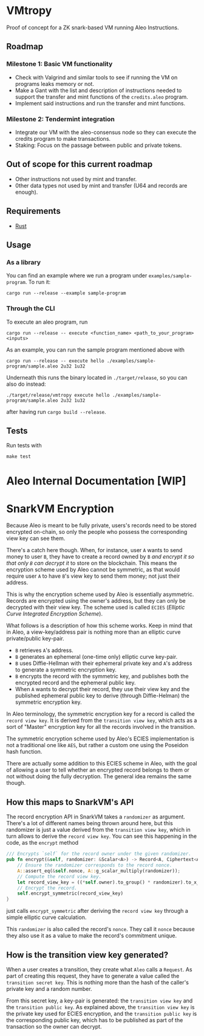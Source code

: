# VMtropy
Proof of concept for a ZK snark-based VM running Aleo Instructions.

## Roadmap

### Milestone 1: Basic VM functionality

- Check with Valgrind and similar tools to see if running the VM on programs leaks memory or not.
- Make a Gant with the list and description of instructions needed to support the transfer and mint functions of the `credits.aleo` program.
- Implement said instructions and run the transfer and mint functions.

### Milestone 2: Tendermint integration

- Integrate our VM with the aleo-consensus node so they can execute the credits program to make transactions.
- Staking: Focus on the passage between public and private tokens.

## Out of scope for this current roadmap

- Other instructions not used by mint and transfer.
- 0ther data types not used by mint and transfer (U64 and records are enough).

## Requirements

- [Rust](https://www.rust-lang.org/tools/install)

## Usage

### As a library

You can find an example where we run a program under `examples/sample-program`. To run it:

```
cargo run --release --example sample-program
```

### Through the CLI

To execute an aleo program, run

```
cargo run --release -- execute <function_name> <path_to_your_program> <inputs>
```

As an example, you can run the sample program mentioned above with

```
cargo run --release -- execute hello ./examples/sample-program/sample.aleo 2u32 1u32
```

Underneath this runs the binary located in `./target/release`, so you can also do instead:

```
./target/release/vmtropy execute hello ./examples/sample-program/sample.aleo 2u32 1u32
```

after having run `cargo build --release`.

## Tests

Run tests with

```
make test
```

# Aleo Internal Documentation [WIP]
# SnarkVM Encryption

Because Aleo is meant to be fully private, users's records need to be stored encrypted on-chain, so only the people who possess the corresponding view key can see them.

There's a catch here though. When, for instance, user `A` wants to send money to user `B`, they have to create a record owned by `B` *and encrypt it so that only `B` can decrypt it* to store on the blockchain. This means the encryption scheme used by Aleo cannot be symmetric, as that would require user `A` to have `B`'s view key to send them money; not just their address.

This is why the encryption scheme used by Aleo is essentially asymmetric. Records are encrypted using the owner's address, but they can only be decrypted with their view key. The scheme used is called `ECIES` (*Elliptic Curve Integrated Encryption Scheme*).

What follows is a description of how this scheme works. Keep in mind that in Aleo, a view-key/address pair is nothing more than an elliptic curve private/public key-pair.

- `B` retrieves `A`'s address.
- `B` generates an ephemeral (one-time only) elliptic curve key-pair.
- `B` uses Diffie-Hellman with their ephemeral private key and `A`'s address to generate a symmetric encryption key.
- `B` encrypts the record with the symmetric key, and publishes both the encrypted record and the ephemeral public key.
- When `A` wants to decrypt their record, they use their view key and the published ephemeral public key to derive (through Diffie-Helman) the symmetric encryption key.

In Aleo terminology, the symmetric encryption key for a record is called the `record view key`. It is derived from the `transition view key`, which acts as a sort of "Master" encryption key for all the records involved in the transition.

The symmetric encryption scheme used by Aleo's ECIES implementation is not a traditional one like `AES`, but rather a custom one using the Poseidon hash function.

There are actually some addition to this ECIES scheme in Aleo, with the goal of allowing a user to tell whether an encrypted record belongs to them or not without doing the fully decryption. The general idea remains the same though.

## How this maps to SnarkVM's API

The record encryption API in SnarkVM takes a `randomizer` as argument. There's a lot of different names being thrown around here, but this randomizer is just a value derived from the `transition view key`, which in turn allows to derive the `record view key`. You can see this happening in the code, as the `encrypt` method

```rust
/// Encrypts `self` for the record owner under the given randomizer.
pub fn encrypt(&self, randomizer: &Scalar<A>) -> Record<A, Ciphertext<A>> {
    // Ensure the randomizer corresponds to the record nonce.
    A::assert_eq(&self.nonce, A::g_scalar_multiply(randomizer));
    // Compute the record view key.
    let record_view_key = ((*self.owner).to_group() * randomizer).to_x_coordinate();
    // Encrypt the record.
    self.encrypt_symmetric(record_view_key)
}
```

just calls `encrypt_symmetric` after deriving the `record view key` through a simple elliptic curve calculation.

This `randomizer` is also called the record's `nonce`. They call it `nonce` because they also use it as a value to make the record's commitment unique.

## How is the transition view key generated?

When a user creates a transition, they create what `Aleo` calls a `Request`. As part of creating this request, they have to generate a value called the `transition secret key`. This is nothing more than the hash of the caller's private key and a random number.

From this secret key, a key-pair is generated: the `transition view key` and the `transition public key`. As explained above, the `transition view key` is the private key used for ECIES encryption, and the `transition public key` is the corresponding public key, which has to be published as part of the transaction so the owner can decrypt.
